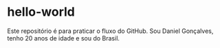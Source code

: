 # hello-world
Este repositório é para praticar o fluxo do GitHub.
Sou Daniel Gonçalves, tenho 20 anos de idade e sou do Brasil.
